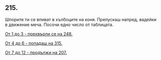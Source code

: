 ## 215.

Шпорите ти се впиват в хълбоците на коня. Препускаш напред,
вадейки в движение меча. Посочи едно число от таблицата.

[От 1 до 3 - прехвърли се на 248.](./248)

[От 4 до 6 - попадаш на 315.](./315)

[От 7 до 12 - продължи на 207.](./207)
